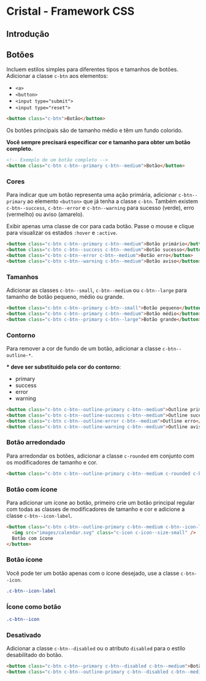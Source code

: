 # Cristal - Framework CSS

## Introdução

## Botões

Incluem estilos simples para diferentes tipos e tamanhos de botões. 
Adicionar a classe `c-btn` aos elementos:

- `<a>`
- `<button>`
- `<input type="submit">`
- `<input type="reset">`

```html
<button class="c-btn">Botão</button>
```

Os botões principais são de tamanho médio e têm um fundo colorido. 

**Você sempre precisará especificar cor e tamanho para obter um botão completo.**

```html
<!-- Exemplo de um botão completo -->
<button class="c-btn c-btn--primary c-btn--medium">Botão</button>
```

### Cores

Para indicar que um botão representa uma ação primária, adicionar `c-btn--primary` ao elemento `<button>` que já tenha a classe `c-btn`. Também existem `c-btn--success`,  `c-btn--error` e `c-btn--warning` para sucesso (verde), erro (vermelho) ou aviso (amarelo). 

Exibir apenas uma classe de cor para cada botão. 
Passe o mouse e clique para visualizar os estados `:hover` e `:active`.

```html
<button class="c-btn c-btn--primary c-btn--medium">Botão primário</button>
<button class="c-btn c-btn--success c-btn--medium">Botão sucesso</button>
<button class="c-btn c-btn--error c-btn--medium">Botão erro</button>
<button class="c-btn c-btn--warning c-btn--medium">Botão aviso</button>
```

### Tamanhos

Adicionar as classes `c-btn--small`, `c-btn--medium` ou `c-btn--large` para tamanho de botão pequeno, médio ou grande.

```html
<button class="c-btn c-btn--primary c-btn--small">Botão pequeno</button>
<button class="c-btn c-btn--primary c-btn--medium">Botão médio</button>
<button class="c-btn c-btn--primary c-btn--large">Botão grande</button>
```

### Contorno

Para remover a cor de fundo de um botão, adicionar a classe `c-btn--outline-*`.

**\* deve ser substituido pela cor do contorno**:

- primary
- success
- error
- warning

```html
<button class="c-btn c-btn--outline-primary c-btn--medium">Outline primário</button>
<button class="c-btn c-btn--outline-success c-btn--medium">Outline sucesso</button>
<button class="c-btn c-btn--outline-error c-btn--medium">Outline erro</button>
<button class="c-btn c-btn--outline-warning c-btn--medium">Outline aviso</button>
```

### Botão arredondado

Para arredondar os botões, adicionar a classe `c-rounded` em conjunto com os modificadores de tamanho e cor.

```html 
<button class="c-btn c-btn--outline-primary c-btn--medium c-rounded c-btn--icon-label"></button>
```

### Botão com ícone

Para adicionar um ícone ao botão, primeiro crie um botão principal regular com todas as classes de modificadores de tamanho e cor e adicione a classe `c-btn--icon-label`.

```html
<button class="c-btn c-btn--outline-primary c-btn--medium c-btn--icon-label">
  <img src="images/calendar.svg" class="c-icon c-icon--size-small" />
  Botão com ícone
</button>
```

### Botão ícone

Você pode ter um botão apenas com o ícone desejado, use a classe `c-btn--icon`.

```css
.c-btn--icon-label
```

### Ícone como botão

```css
.c-btn--icon
```


### Desativado

Adicionar a classe `c-btn--disabled` ou o atributo `disabled` para o estilo desabilitado do botão.

```html 
<button class="c-btn c-btn--primary c-btn--disabled c-btn--medium">Botão desabilitado</button>
<button class="c-btn c-btn--outline-primary c-btn--disabled c-btn--medium">Outline desabilitado</button>
```
